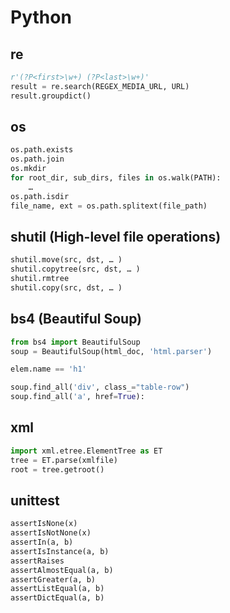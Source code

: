 # Python

## re

```python
r'(?P<first>\w+) (?P<last>\w+)'
result = re.search(REGEX_MEDIA_URL, URL)
result.groupdict()
```

## os

```python
os.path.exists
os.path.join
os.mkdir
for root_dir, sub_dirs, files in os.walk(PATH):
    …
os.path.isdir
file_name, ext = os.path.splitext(file_path)
```

## shutil (High-level file operations)

```python
shutil.move(src, dst, … )
shutil.copytree(src, dst, … )
shutil.rmtree
shutil.copy(src, dst, … )
```

## bs4 (Beautiful Soup)

```python
from bs4 import BeautifulSoup
soup = BeautifulSoup(html_doc, 'html.parser')

elem.name == 'h1'

soup.find_all('div', class_="table-row")
soup.find_all('a', href=True):


```

## xml

```python
import xml.etree.ElementTree as ET
tree = ET.parse(xmlfile)
root = tree.getroot()
```

## unittest

```python
assertIsNone(x)
assertIsNotNone(x)
assertIn(a, b)
assertIsInstance(a, b)
assertRaises
assertAlmostEqual(a, b)
assertGreater(a, b)
assertListEqual(a, b)
assertDictEqual(a, b)
```

